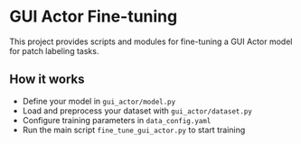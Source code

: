 # GUI Actor Fine-tuning

This project provides scripts and modules for fine-tuning a GUI Actor model for patch labeling tasks.

## How it works

- Define your model in `gui_actor/model.py`
- Load and preprocess your dataset with `gui_actor/dataset.py`
- Configure training parameters in `data_config.yaml`
- Run the main script `fine_tune_gui_actor.py` to start training
